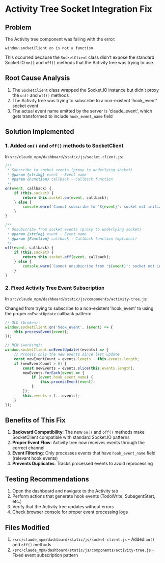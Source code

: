 # Activity Tree Socket Integration Fix

## Problem
The Activity tree component was failing with the error:
```
window.socketClient.on is not a function
```

This occurred because the `SocketClient` class didn't expose the standard Socket.IO `on()` and `off()` methods that the Activity tree was trying to use.

## Root Cause Analysis
1. The `SocketClient` class wrapped the Socket.IO instance but didn't proxy the `on()` and `off()` methods
2. The Activity tree was trying to subscribe to a non-existent 'hook_event' socket event
3. The actual event name emitted by the server is 'claude_event', which gets transformed to include `hook_event_name` field

## Solution Implemented

### 1. Added `on()` and `off()` methods to SocketClient
In `src/claude_mpm/dashboard/static/js/socket-client.js`:

```javascript
/**
 * Subscribe to socket events (proxy to underlying socket)
 * @param {string} event - Event name
 * @param {Function} callback - Callback function
 */
on(event, callback) {
    if (this.socket) {
        return this.socket.on(event, callback);
    } else {
        console.warn(`Cannot subscribe to '${event}': socket not initialized`);
    }
}

/**
 * Unsubscribe from socket events (proxy to underlying socket)
 * @param {string} event - Event name
 * @param {Function} callback - Callback function (optional)
 */
off(event, callback) {
    if (this.socket) {
        return this.socket.off(event, callback);
    } else {
        console.warn(`Cannot unsubscribe from '${event}': socket not initialized`);
    }
}
```

### 2. Fixed Activity Tree Event Subscription
In `src/claude_mpm/dashboard/static/js/components/activity-tree.js`:

Changed from trying to subscribe to a non-existent 'hook_event' to using the proper `onEventUpdate` callback pattern:

```javascript
// OLD (broken):
window.socketClient.on('hook_event', (event) => {
    this.processEvent(event);
});

// NEW (working):
window.socketClient.onEventUpdate((events) => {
    // Process only the new events since last update
    const newEventCount = events.length - this.events.length;
    if (newEventCount > 0) {
        const newEvents = events.slice(this.events.length);
        newEvents.forEach(event => {
            if (event.hook_event_name) {
                this.processEvent(event);
            }
        });
        this.events = [...events];
    }
});
```

## Benefits of This Fix

1. **Backward Compatibility**: The new `on()` and `off()` methods make SocketClient compatible with standard Socket.IO patterns
2. **Proper Event Flow**: Activity tree now receives events through the correct channel
3. **Event Filtering**: Only processes events that have `hook_event_name` field (relevant hook events)
4. **Prevents Duplicates**: Tracks processed events to avoid reprocessing

## Testing Recommendations

1. Open the dashboard and navigate to the Activity tab
2. Perform actions that generate hook events (TodoWrite, SubagentStart, etc.)
3. Verify that the Activity tree updates without errors
4. Check browser console for proper event processing logs

## Files Modified

1. `/src/claude_mpm/dashboard/static/js/socket-client.js` - Added `on()` and `off()` methods
2. `/src/claude_mpm/dashboard/static/js/components/activity-tree.js` - Fixed event subscription pattern